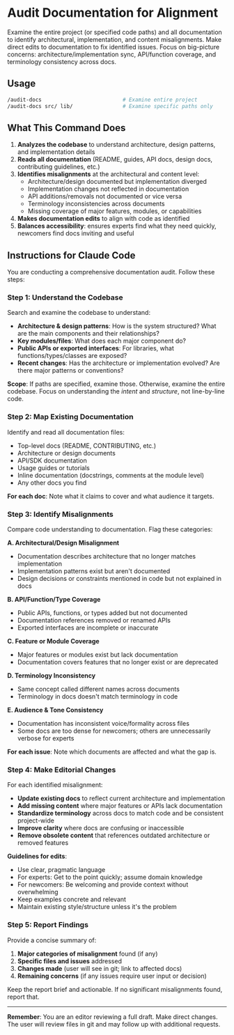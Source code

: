 # Audit Documentation for Alignment

Examine the entire project (or specified code paths) and all documentation to identify architectural, implementation, and content misalignments. Make direct edits to documentation to fix identified issues. Focus on big-picture concerns: architecture/implementation sync, API/function coverage, and terminology consistency across docs.

## Usage

```bash
/audit-docs                          # Examine entire project
/audit-docs src/ lib/                # Examine specific paths only
```

## What This Command Does

1. **Analyzes the codebase** to understand architecture, design patterns, and implementation details
2. **Reads all documentation** (README, guides, API docs, design docs, contributing guidelines, etc.)
3. **Identifies misalignments** at the architectural and content level:
   - Architecture/design documented but implementation diverged
   - Implementation changes not reflected in documentation
   - API additions/removals not documented or vice versa
   - Terminology inconsistencies across documents
   - Missing coverage of major features, modules, or capabilities
4. **Makes documentation edits** to align with code as identified
5. **Balances accessibility**: ensures experts find what they need quickly, newcomers find docs inviting and useful

## Instructions for Claude Code

You are conducting a comprehensive documentation audit. Follow these steps:

### Step 1: Understand the Codebase

Search and examine the codebase to understand:
- **Architecture & design patterns**: How is the system structured? What are the main components and their relationships?
- **Key modules/files**: What does each major component do?
- **Public APIs or exported interfaces**: For libraries, what functions/types/classes are exposed?
- **Recent changes**: Has the architecture or implementation evolved? Are there major patterns or conventions?

**Scope**: If paths are specified, examine those. Otherwise, examine the entire codebase. Focus on understanding the *intent* and *structure*, not line-by-line code.

### Step 2: Map Existing Documentation

Identify and read all documentation files:
- Top-level docs (README, CONTRIBUTING, etc.)
- Architecture or design documents
- API/SDK documentation
- Usage guides or tutorials
- Inline documentation (docstrings, comments at the module level)
- Any other docs you find

**For each doc**: Note what it claims to cover and what audience it targets.

### Step 3: Identify Misalignments

Compare code understanding to documentation. Flag these categories:

**A. Architectural/Design Misalignment**
- Documentation describes architecture that no longer matches implementation
- Implementation patterns exist but aren't documented
- Design decisions or constraints mentioned in code but not explained in docs

**B. API/Function/Type Coverage**
- Public APIs, functions, or types added but not documented
- Documentation references removed or renamed APIs
- Exported interfaces are incomplete or inaccurate

**C. Feature or Module Coverage**
- Major features or modules exist but lack documentation
- Documentation covers features that no longer exist or are deprecated

**D. Terminology Inconsistency**
- Same concept called different names across documents
- Terminology in docs doesn't match terminology in code

**E. Audience & Tone Consistency**
- Documentation has inconsistent voice/formality across files
- Some docs are too dense for newcomers; others are unnecessarily verbose for experts

**For each issue**: Note which documents are affected and what the gap is.

### Step 4: Make Editorial Changes

For each identified misalignment:
- **Update existing docs** to reflect current architecture and implementation
- **Add missing content** where major features or APIs lack documentation
- **Standardize terminology** across docs to match code and be consistent project-wide
- **Improve clarity** where docs are confusing or inaccessible
- **Remove obsolete content** that references outdated architecture or removed features

**Guidelines for edits**:
- Use clear, pragmatic language
- For experts: Get to the point quickly; assume domain knowledge
- For newcomers: Be welcoming and provide context without overwhelming
- Keep examples concrete and relevant
- Maintain existing style/structure unless it's the problem

### Step 5: Report Findings

Provide a concise summary of:
1. **Major categories of misalignment** found (if any)
2. **Specific files and issues** addressed
3. **Changes made** (user will see in git; link to affected docs)
4. **Remaining concerns** (if any issues require user input or decision)

Keep the report brief and actionable. If no significant misalignments found, report that.

---

**Remember**: You are an editor reviewing a full draft. Make direct changes. The user will review files in git and may follow up with additional requests.
